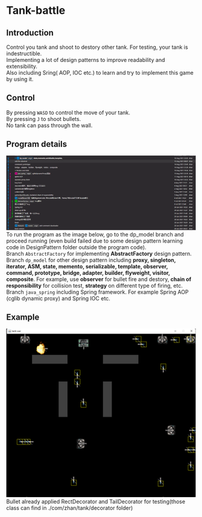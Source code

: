 # Tank-battle
## Introduction
Control you tank and shoot to destory other tank. 
For testing, your tank is indestructible.  
Implementing a lot of design patterns to improve readability and extensibility.  
Also including Sring( AOP, IOC etc.) to learn and try to implement this game by using it.
## Control
By pressing `WASD` to control the move of your tank.  
By pressing `J` to shoot bullets.  
No tank can pass through the wall.
## Program details
![image-1.png](./image-1.png)
To run the program as the image below, go to the dp_model branch and proceed running (even build failed due to some design pattern learning code in DesignPattern folder outside the program code).  
Branch `AbstractFactory` for implementing **AbstractFactory** design pattern.  
Branch `dp_model` for other design pattern including **proxy, singleton, iterator, ASM, state, memento, serializable, template, observer, command, prototype, bridge, adapter, builder, flyweight, visitor, composite**. For example, use **observer** for bullet fire and destory, **chain of responsibility** for collision test, **strategy** on different type of firing, etc.  
Branch `java_spring` including Spring framework. For example Spring AOP (cglib dynamic proxy) and Spring IOC etc.
## Example
![image.png](./image.png)
Bullet already applied RectDecorator and TailDecorator for testing(those class can find in ./com/zhan/tank/decorator folder)
